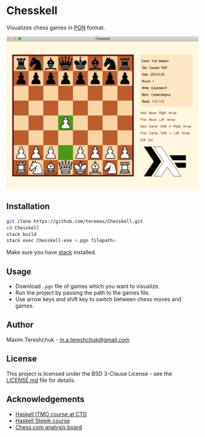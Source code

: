 # Chesskell

Visualizes chess games in [PGN](https://en.wikipedia.org/wiki/Portable_Game_Notation) format.

![](resources/png/Chesskell_Preview.png)

## Installation

```sh
git clone https://github.com/teremax/Chesskell.git
cd Chesskell
stack build
stack exec Chesskell-exe <.pgn filepath>
```

Make sure you have [stack](https://docs.haskellstack.org) installed.

## Usage

* Download `.pgn` file of games which you want to visualize.
* Run the project by passing the path to the games file.
* Use arrow keys and shift key to switch between chess moves and games.

## Author

Maxim Tereshchuk - m.a.tereshchuk@gmail.com

## License

This project is licensed under the BSD 3-Clause License - see the [LICENSE.md](LICENSE.md) file for details.

## Acknowledgements
* [Haskell ITMO course at CTD](https://github.com/jagajaga/FP-Course-ITMO)
* [Haskell Stepik course](https://stepik.org/course/75/promo)
* [Chess.com analysis board](https://www.chess.com/ru/analysis)
